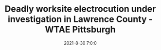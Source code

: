 ---
"title": "Deadly worksite electrocution under investigation in Lawrence County - WTAE Pittsburgh"
"date": "2021-8-30 7:0:0"
"feed_name": "GOOGLENEWSINDUSTRIAL"
"feed_website": "https://news.google.com/search?q=industrial%2Bincident&hl=en-US&gl=US&ceid=US:en"
"feed_rss": "https://news.google.com/rss/search?q=industrial%2Bincident&hl=en-US&gl=US&ceid=US:en"
"link": "https://www.wtae.com/article/lawrence-county-industrial-accident/37434575"
"file": "_posts/2021-1-1-2508d940e88e72284481bb2787c1e8df4d982b7c.md"
"accident": "1"
"drilling": "0"
"dead": "1"
"injured": "0"
---